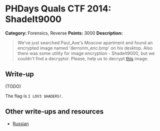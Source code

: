 # PHDays Quals CTF 2014: ShadeIt9000

**Category:** Forensics, Reverse
**Points:** 3000
**Description:**

> We've just searched Paul\_Axe's Moscow apartment and found an encrypted image named 'derrorim\_enc.bmp' on his desktop. Also there was some utility for image encryption - ShadeIt9000, but we couldn't find a decryptor. Please, help us to decrypt [this](ShadeIt9000.7z.1994751E55249884C7EF4576445E29AB0D374B4E) image.

## Write-up

(TODO)

The flag is `I LOV3 $HADERS!`.

## Other write-ups and resources

* [Russian](http://nightsite.info/blog/12936-phdays-2014-quals-all-reverse-writeup.html)
